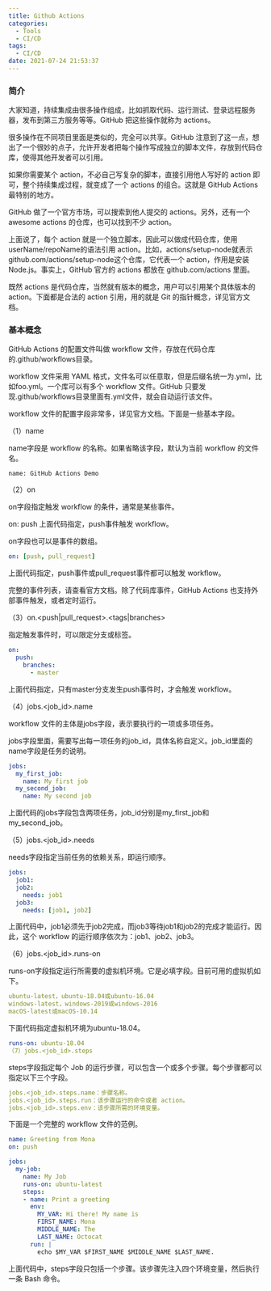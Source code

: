```yaml
---
title: Github Actions
categories:
  - Tools
  - CI/CD
tags:
  - CI/CD
date: 2021-07-24 21:53:37
---
```


### 简介
大家知道，持续集成由很多操作组成，比如抓取代码、运行测试、登录远程服务器，发布到第三方服务等等。GitHub 把这些操作就称为 actions。

很多操作在不同项目里面是类似的，完全可以共享。GitHub 注意到了这一点，想出了一个很妙的点子，允许开发者把每个操作写成独立的脚本文件，存放到代码仓库，使得其他开发者可以引用。

如果你需要某个 action，不必自己写复杂的脚本，直接引用他人写好的 action 即可，整个持续集成过程，就变成了一个 actions 的组合。这就是 GitHub Actions 最特别的地方。

GitHub 做了一个官方市场，可以搜索到他人提交的 actions。另外，还有一个 awesome actions 的仓库，也可以找到不少 action。

上面说了，每个 action 就是一个独立脚本，因此可以做成代码仓库，使用userName/repoName的语法引用 action。比如，actions/setup-node就表示github.com/actions/setup-node这个仓库，它代表一个 action，作用是安装 Node.js。事实上，GitHub 官方的 actions 都放在 github.com/actions 里面。

既然 actions 是代码仓库，当然就有版本的概念，用户可以引用某个具体版本的 action。下面都是合法的 action 引用，用的就是 Git 的指针概念，详见官方文档。

### 基本概念

GitHub Actions 的配置文件叫做 workflow 文件，存放在代码仓库的.github/workflows目录。

workflow 文件采用 YAML 格式，文件名可以任意取，但是后缀名统一为.yml，比如foo.yml。一个库可以有多个 workflow 文件。GitHub 只要发现.github/workflows目录里面有.yml文件，就会自动运行该文件。

workflow 文件的配置字段非常多，详见官方文档。下面是一些基本字段。

（1）name

name字段是 workflow 的名称。如果省略该字段，默认为当前 workflow 的文件名。
```text
name: GitHub Actions Demo
```

（2）on

on字段指定触发 workflow 的条件，通常是某些事件。


on: push
上面代码指定，push事件触发 workflow。

on字段也可以是事件的数组。
```yaml
on: [push, pull_request]
```
上面代码指定，push事件或pull_request事件都可以触发 workflow。

完整的事件列表，请查看官方文档。除了代码库事件，GitHub Actions 也支持外部事件触发，或者定时运行。

（3）on.<push|pull_request>.<tags|branches>

指定触发事件时，可以限定分支或标签。

```yaml 
on:
  push:
    branches:
      - master
```
上面代码指定，只有master分支发生push事件时，才会触发 workflow。

（4）jobs.<job_id>.name

workflow 文件的主体是jobs字段，表示要执行的一项或多项任务。

jobs字段里面，需要写出每一项任务的job_id，具体名称自定义。job_id里面的name字段是任务的说明。

```yaml 
jobs:
  my_first_job:
    name: My first job
  my_second_job:
    name: My second job
``` 
上面代码的jobs字段包含两项任务，job_id分别是my_first_job和my_second_job。

（5）jobs.<job_id>.needs

needs字段指定当前任务的依赖关系，即运行顺序。

```yaml 
jobs:
  job1:
  job2:
    needs: job1
  job3:
    needs: [job1, job2]
```
上面代码中，job1必须先于job2完成，而job3等待job1和job2的完成才能运行。因此，这个 workflow 的运行顺序依次为：job1、job2、job3。

（6）jobs.<job_id>.runs-on

runs-on字段指定运行所需要的虚拟机环境。它是必填字段。目前可用的虚拟机如下。
```yaml 
ubuntu-latest，ubuntu-18.04或ubuntu-16.04
windows-latest，windows-2019或windows-2016
macOS-latest或macOS-10.14
```
下面代码指定虚拟机环境为ubuntu-18.04。
```yaml             
runs-on: ubuntu-18.04
（7）jobs.<job_id>.steps
```

steps字段指定每个 Job 的运行步骤，可以包含一个或多个步骤。每个步骤都可以指定以下三个字段。
```yaml
jobs.<job_id>.steps.name：步骤名称。
jobs.<job_id>.steps.run：该步骤运行的命令或者 action。
jobs.<job_id>.steps.env：该步骤所需的环境变量。
```
下面是一个完整的 workflow 文件的范例。

```yaml
name: Greeting from Mona
on: push

jobs:
  my-job:
    name: My Job
    runs-on: ubuntu-latest
    steps:
    - name: Print a greeting
      env:
        MY_VAR: Hi there! My name is
        FIRST_NAME: Mona
        MIDDLE_NAME: The
        LAST_NAME: Octocat
      run: |
        echo $MY_VAR $FIRST_NAME $MIDDLE_NAME $LAST_NAME.
```
上面代码中，steps字段只包括一个步骤。该步骤先注入四个环境变量，然后执行一条 Bash 命令。



